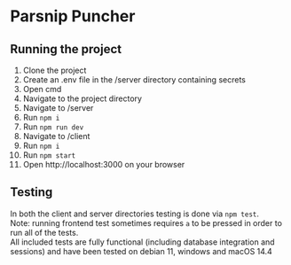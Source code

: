 # Parsnip Puncher

## Running the project
1. Clone the project
2. Create an .env file in the /server directory containing secrets
3. Open cmd
4. Navigate to the project directory
5. Navigate to /server
6. Run `npm i`
7. Run `npm run dev`
8. Navigate to /client
9. Run `npm i`
10. Run `npm start`
11. Open http://localhost:3000 on your browser

## Testing
In both the client and server directories testing is done via `npm test`.<br>
Note: running frontend test sometimes requires `a` to be pressed in order to run all of the tests.<br>
All included tests are fully functional (including database integration and sessions) and have been tested on debian 11, windows and macOS 14.4
